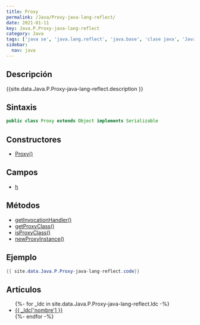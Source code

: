 ```yaml
---
title: Proxy
permalink: /Java/Proxy-java-lang-reflect/
date: 2021-01-11
key: Java.P.Proxy-java-lang-reflect
category: Java
tags: ['java se', 'java.lang.reflect', 'java.base', 'clase java', 'Java 1.3']
sidebar: 
  nav: java
---
```


## Descripción
{{site.data.Java.P.Proxy-java-lang-reflect.description }}

## Sintaxis
~~~java
public class Proxy extends Object implements Serializable
~~~

## Constructores
* [Proxy()](/Java/Proxy-java-lang-reflect/Proxy/)

## Campos
* [h](/Java/Proxy-java-lang-reflect/h/)

## Métodos
* [getInvocationHandler()](/Java/Proxy-java-lang-reflect/getInvocationHandler/)
* [getProxyClass()](/Java/Proxy-java-lang-reflect/getProxyClass/)
* [isProxyClass()](/Java/Proxy-java-lang-reflect/isProxyClass/)
* [newProxyInstance()](/Java/Proxy-java-lang-reflect/newProxyInstance/)

## Ejemplo
~~~java
{{ site.data.Java.P.Proxy-java-lang-reflect.code}}
~~~

## Artículos
<ul>
{%- for _ldc in site.data.Java.P.Proxy-java-lang-reflect.ldc -%}
   <li>
       <a href="{{_ldc['url'] }}">{{ _ldc['nombre'] }}</a>
   </li>
{%- endfor -%}
</ul>
